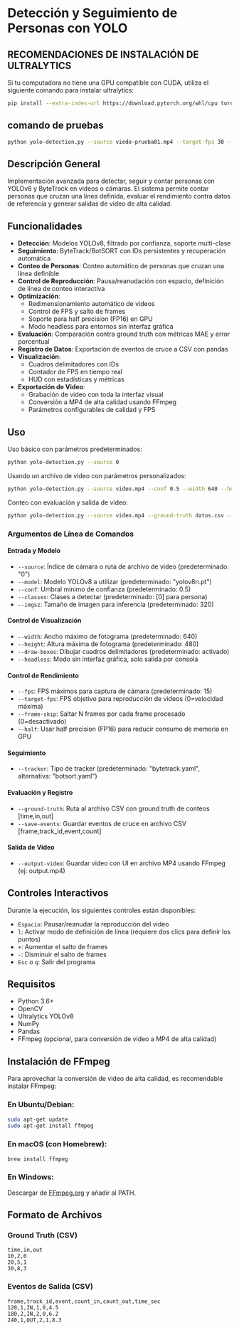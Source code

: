 # Detección y Seguimiento de Personas con YOLO

## RECOMENDACIONES DE INSTALACIÓN DE ULTRALYTICS

Si tu computadora no tiene una GPU compatible con CUDA, utiliza el siguiente comando para instalar ultralytics:

```bash
pip install --extra-index-url https://download.pytorch.org/whl/cpu torch torchvision numpy ultralytics
```

## comando de pruebas
```bash
python yolo-detection.py --source viedo-prueba01.mp4 --target-fps 30 --frame-skip 2 --ground-truth prueba01.csv --save-events out-prueba01.csv --tracker botsort.yaml --output-video out-prueba01.mp4
```

## Descripción General
Implementación avanzada para detectar, seguir y contar personas con YOLOv8 y ByteTrack en videos o cámaras. El sistema permite contar personas que cruzan una línea definida, evaluar el rendimiento contra datos de referencia y generar salidas de video de alta calidad.

## Funcionalidades

- **Detección**: Modelos YOLOv8, filtrado por confianza, soporte multi-clase
- **Seguimiento**: ByteTrack/BotSORT con IDs persistentes y recuperación automática
- **Conteo de Personas**: Conteo automático de personas que cruzan una línea definible
- **Control de Reproducción**: Pausa/reanudación con espacio, definición de línea de conteo interactiva
- **Optimización**: 
  - Redimensionamiento automático de videos
  - Control de FPS y salto de frames
  - Soporte para half precision (FP16) en GPU
  - Modo headless para entornos sin interfaz gráfica
- **Evaluación**: Comparación contra ground truth con métricas MAE y error porcentual
- **Registro de Datos**: Exportación de eventos de cruce a CSV con pandas
- **Visualización**: 
  - Cuadros delimitadores con IDs
  - Contador de FPS en tiempo real
  - HUD con estadísticas y métricas
- **Exportación de Video**: 
  - Grabación de video con toda la interfaz visual
  - Conversión a MP4 de alta calidad usando FFmpeg
  - Parámetros configurables de calidad y FPS

## Uso

Uso básico con parámetros predeterminados:
```bash
python yolo-detection.py --source 0
```

Usando un archivo de video con parámetros personalizados:
```bash
python yolo-detection.py --source video.mp4 --conf 0.5 --width 640 --height 480
```

Conteo con evaluación y salida de video:
```bash
python yolo-detection.py --source video.mp4 --ground-truth datos.csv --output-video resultado
```

### Argumentos de Línea de Comandos

#### Entrada y Modelo
- `--source`: Índice de cámara o ruta de archivo de video (predeterminado: "0")
- `--model`: Modelo YOLOv8 a utilizar (predeterminado: "yolov8n.pt")
- `--conf`: Umbral mínimo de confianza (predeterminado: 0.5)
- `--classes`: Clases a detectar (predeterminado: [0] para persona)
- `--imgsz`: Tamaño de imagen para inferencia (predeterminado: 320)

#### Control de Visualización
- `--width`: Ancho máximo de fotograma (predeterminado: 640)
- `--height`: Altura máxima de fotograma (predeterminado: 480)
- `--draw-boxes`: Dibujar cuadros delimitadores (predeterminado: activado)
- `--headless`: Modo sin interfaz gráfica, solo salida por consola

#### Control de Rendimiento
- `--fps`: FPS máximos para captura de cámara (predeterminado: 15)
- `--target-fps`: FPS objetivo para reproducción de videos (0=velocidad máxima)
- `--frame-skip`: Saltar N frames por cada frame procesado (0=desactivado)
- `--half`: Usar half precision (FP16) para reducir consumo de memoria en GPU

#### Seguimiento
- `--tracker`: Tipo de tracker (predeterminado: "bytetrack.yaml", alternativa: "botsort.yaml")

#### Evaluación y Registro
- `--ground-truth`: Ruta al archivo CSV con ground truth de conteos [time,in,out]
- `--save-events`: Guardar eventos de cruce en archivo CSV [frame,track_id,event,count]

#### Salida de Video
- `--output-video`: Guardar video con UI en archivo MP4 usando FFmpeg (ej: output.mp4)

## Controles Interactivos

Durante la ejecución, los siguientes controles están disponibles:

- `Espacio`: Pausar/reanudar la reproducción del video
- `l`: Activar modo de definición de línea (requiere dos clics para definir los puntos)
- `+`: Aumentar el salto de frames
- `-`: Disminuir el salto de frames
- `Esc` o `q`: Salir del programa

## Requisitos
- Python 3.6+
- OpenCV
- Ultralytics YOLOv8
- NumPy
- Pandas
- FFmpeg (opcional, para conversión de video a MP4 de alta calidad)

## Instalación de FFmpeg

Para aprovechar la conversión de video de alta calidad, es recomendable instalar FFmpeg:

### En Ubuntu/Debian:
```bash
sudo apt-get update
sudo apt-get install ffmpeg
```

### En macOS (con Homebrew):
```bash
brew install ffmpeg
```

### En Windows:
Descargar de [FFmpeg.org](https://ffmpeg.org/download.html) y añadir al PATH.

## Formato de Archivos

### Ground Truth (CSV)
```
time,in,out
10,2,0
20,5,1
30,8,3
```

### Eventos de Salida (CSV)
```
frame,track_id,event,count_in,count_out,time_sec
120,1,IN,1,0,4.5
180,2,IN,2,0,6.2
240,1,OUT,2,1,8.3
```
